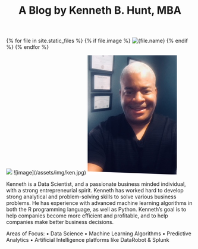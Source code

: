 ﻿---
layout: default
title:  "A Blog by Kenneth B. Hunt, MBA"
image: ken.jpg
---

{% for file in site.static_files %}
  {% if file.image %}
    <img src="{{file.path}}" alt="{file.name}">
  {% endif %}
{% endfor %}




<img src="{{kennethhunt.github.io}}/assets/img/ken.jpg" class='img-responsive'>
![image](/assets/img/ken.jpg)

<img src="/assets/img/ken.jpg" alt="">

Kenneth is a Data Scientist, and a passionate business minded individual, with a strong entrepreneurial spirit. Kenneth has worked hard to develop strong analytical and problem-solving skills to solve various business problems. He has experience with advanced machine learning algorithms in both the R programming language, as well as Python. 
Kenneth’s goal is to help companies become more efficient and profitable, and to help companies make better business decisions.

Areas of Focus: 
• Data Science
• Machine Learning Algorithms 
• Predictive Analytics
• Artificial Intelligence platforms like DataRobot & Splunk
